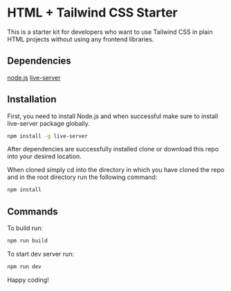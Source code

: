 # HTML + Tailwind CSS Starter

This is a starter kit for developers who want to use Tailwind CSS in plain HTML projects without using any frontend libraries.

## Dependencies

[node.js](https://nodejs.org/)
[live-server](https://www.npmjs.com/package/live-server)

## Installation

First, you need to install Node.js and when successful make sure to install live-server package globally.

```bash
npm install -g live-server
```

After dependencies are successfully installed clone or download this repo into your desired location.

When cloned simply cd into the directory in which you have cloned the repo and in the root directory run the following command:

```bash
npm install
```

## Commands

To build run:

```bash
npm run build
```

To start dev server run:

```bash
npm run dev
```

Happy coding!